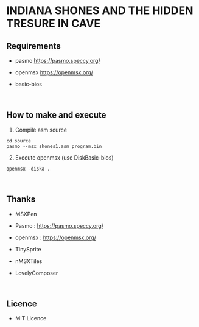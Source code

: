 # INDIANA SHONES AND THE HIDDEN TRESURE IN CAVE

## Requirements

- pasmo
    https://pasmo.speccy.org/

- openmsx
    https://openmsx.org/

- basic-bios

<br>

## How to make and execute

1. Compile asm source
```
cd source
pasmo --msx shones1.asm program.bin
```

2. Execute openmsx (use DiskBasic-bios)
```
openmsx -diska .
```

<br>

## Thanks

- MSXPen
- Pasmo : https://pasmo.speccy.org/
- openmsx : https://openmsx.org/
- TinySprite

- nMSXTiles

- LovelyComposer

<br>

## Licence

- MIT Licence
